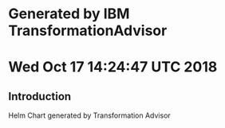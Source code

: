 # Generated by IBM TransformationAdvisor
# Wed Oct 17 14:24:47 UTC 2018
## Introduction

Helm Chart generated by Transformation Advisor
